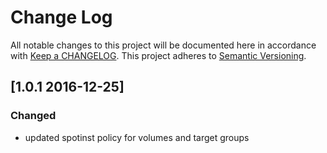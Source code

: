 # Change Log
All notable changes to this project will be documented here in
accordance with [Keep a CHANGELOG][keep-changelog-url].
This project adheres to [Semantic Versioning][semver-url].

## [1.0.1 2016-12-25]
### Changed
- updated spotinst policy for volumes and target groups


[semver-url]: http://semver.org
[keep-changelog-url]: http://keepachangelog.com/
